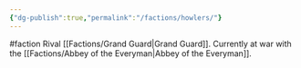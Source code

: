 ```yaml
---
{"dg-publish":true,"permalink":"/factions/howlers/"}
---
```


#faction
Rival [[Factions/Grand Guard\|Grand Guard]]. Currently at war with the [[Factions/Abbey of the Everyman\|Abbey of the Everyman]].